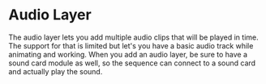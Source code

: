 # Audio Layer

The audio layer lets you add multiple audio clips that will be played in time. The support for that is limited but let's you have a basic audio track while animating and working. When you add an audio layer, be sure to have a sound card module as well, so the sequence can connect to a sound card and actually play the sound.

